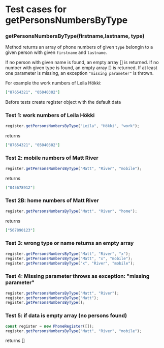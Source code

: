 # Test cases for getPersonsNumbersByType

### **getPersonsNumbersByType(firstname,lastname, type)**

Method returns an array of phone numbers of given `type` belongin to a given person with given `firstname` and `lastname`.

If no person with given name is found, an empty array [] is returned.
If no number with given type is found, an empty array [] is returned.
If at least one parameter is missing, an exception `"missing parameter"` is thrown.

For example the work numbers of Leila Hökki:

```json
["87654321", "05040302"]
```

Before tests create register object with the default data

### Test 1: work numbers of Leila Hökki

```js
register.getPersonsNumbersByType("Leila", "Hökki", "work");
```

returns

```json
["87654321", "05040302"]
```

### Test 2: mobile numbers of Matt River

```js
register.getPersonsNumbersByType("Matt", "River", "mobile");
```

returns

```json
["045678912"]
```

### Test 2B: home numbers of Matt River

```js
register.getPersonsNumbersByType("Matt", "River", "home");
```

returns

```json
["567890123"]
```

### Test 3: wrong type or name returns an empty array

```js
register.getPersonsNumbersByType("Matt", "River", "x");
register.getPersonsNumbersByType("Matt", "x", "mobile");
register.getPersonsNumbersByType("x", "River", "mobile");
```

### Test 4: Missing parameter throws as exception: "missing parameter"

```js
register.getPersonsNumbersByType("Matt", "River");
register.getPersonsNumbersByType("Matt");
register.getPersonsNumbersByType();
```

### Test 5: if data is empty array (no persons found)

```js
const register = new PhoneRegister([]);
register.getPersonsNumbersByType("Matt", "River", "mobile");
```

returns []
